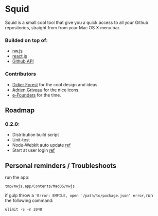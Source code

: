 # Squid

Squid is a small cool tool that give you a quick access to all your Github repositories, straight from from your Mac OS X menu bar.

### Builded on top of:

* [nw.js](http://nwjs.io/)
* [react.js](https://facebook.github.io/react/)
* [Github API](https://developer.github.com/v3/)

### Contributors

* [Didier Forest](https://github.com/welcometothesky) for the cool design and ideas.  
* [Adrien Griveau](https://dribbble.com/adrien-griveau) for the nice icons.  
* [e-Founders](http://www.e-founders.com) for the time.

## Roadmap

### 0.2.0:

* Distribution build script
* Unit-test
* Node-Webkit auto update [ref](https://github.com/edjafarov/node-webkit-updater)
* Start at user login [ref](https://github.com/nwjs/nw.js/wiki/Making-your-app-start-at-user-login-(OS-X))


## Personal reminders / Troubleshoots

run the app:  

	tmp/nwjs.app/Contents/MacOS/nwjs .

if gulp throw a `'Error: EMFILE, open '/path/to/package.json' error`, run the following command: 

	ulimit -S -n 2048 
